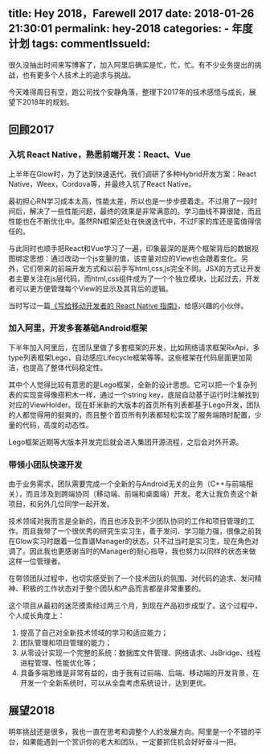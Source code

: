 title: Hey 2018，Farewell 2017
date: 2018-01-26 21:30:01
permalink: hey-2018
categories:
	- 年度计划
tags:
commentIssueId: 
---
很久没抽出时间来写博客了，加入阿里后确实是忙，忙，忙。有不少业务提出的挑战，也有更多个人技术上的追求与挑战。

今天难得周日有空，跑公司找个安静角落，整理下2017年的技术感悟与成长，展望下2018年的规划。


<!-- more -->


## 回顾2017
### 入坑 React Native，熟悉前端开发：React、Vue
上半年在Glow时，为了达到快速迭代，我们调研了多种Hybrid开发方案：React Native，Weex，Cordova等，并最终入坑了React Native。

最初担心RN学习成本太高，性能太差，所以也是一步步摸着走。不过用了一段时间后，解决了一些性能问题，最终的效果是非常满意的。学习曲线不算很陡，而且性能也在不断优化中。虽然RN框架还处在快速迭代中，不过F家的库还是蛮值得信任的。

与此同时也顺手把React和Vue学习了一遍，印象最深的是两个框架背后的数据视图绑定思想：通过改动一个js变量的值，该变量对应的View也会跟着变化。另外，它们带来的前端开发方式和以前手写html,css,js完全不同。JSX的方式让开发者主要关注在js层代码，而html,css组件成为了一个个独立模块，比起过去，开发者可以更方便管理每个View的显示及其背后的逻辑。

当时写过一篇[《写给移动开发者的 React Native 指南》](http://wingjay.com/2017/03/14/%E5%86%99%E7%BB%99%E7%A7%BB%E5%8A%A8%E5%BC%80%E5%8F%91%E8%80%85%E7%9A%84-React-Native-%E6%8C%87%E5%8D%97/)，给感兴趣的小伙伴。

### 加入阿里，开发多套基础Android框架
下半年加入阿里后，在团队里做了多套框架的开发，比如网络请求框架RxApi，多type列表框架Lego，自动感应Lifecycle框架等等。这些框架在代码层面更加简洁，也提高了整体代码稳定性。

其中个人觉得比较有意思的是Lego框架，全新的设计思想。它可以把一个复杂列表的实现变得像搭积木一样，通过一个string key，底层自动基于运行时注解找到对应的ViewHolder。现在虾米新的大版本的首页所有列表都基于Lego开发，团队的人都觉得用的挺爽的，而且整个首页所有列表都轻松实现了服务端随时配置，少量的代码，高度的动态性。

Lego框架近期等大版本开发完后就会进入集团开源流程，之后会对外开源。

### 带领小团队快速开发
由于业务需求，团队需要完成一个全新的与Android无关的业务（C++与前端相关），而且涉及到跨端协同（移动端、前端和桌面端）开发。老大让我负责这个新项目，和另外几位同学一起开发。

技术领域对我而言是全新的，而且也涉及到不少团队协同的工作和项目管理的工作。而且我带了一个很优秀的研究生实习生，善于发问、学习能力强，很像之前我在Glow实习时跟着一位靠谱Manager的状态，只不过当时是实习生，现在角色对调了。因此我也更感谢当时的Manager的耐心指导，我也努力以同样的状态来做这样一位管理者。

在带领团队过程中，也切实感受到了一个技术团队的氛围、对代码的追求、发问精神、积极的工作状态对于整个团队和产品而言都是非常重要的。

这个项目从最初的迷茫摸索经过两三个月，到现在产品初步成型了。这个过程中，个人成长角度上：
1. 提高了自己对全新技术领域的学习和适应能力；
2. 团队管理和项目管理的能力；
3. 从零设计实现一个完整的系统：数据库文件管理、网络请求、JsBridge、线程进程管理、性能优化等；
4. 具备多端思维是非常有益的，由于我有过前端、后端、移动端的开发背景，在开发一个全新系统时，可以从全盘考虑系统设计，达到更优。



## 展望2018
明年挑战还是很多，我也一直在思考和调整个人的发展方向。阿里是一个不错的平台，如果能遇到一个赏识你的老大和团队，一定要抓住机会好好奋斗一把。
